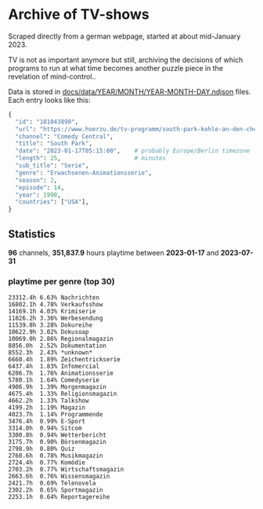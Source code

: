 # Archive of TV-shows

Scraped directly from a german webpage, started at about mid-January 2023.

TV is not as important anymore but still, archiving the decisions of which programs to run at what time
becomes another puzzle piece in the revelation of mind-control.. 

Data is stored in [docs/data/YEAR/MONTH/YEAR-MONTH-DAY.ndjson](docs/data/) files. 
Each entry looks like this:

```python
{
  "id": "181043890", 
  "url": "https://www.hoerzu.de/tv-programm/south-park-kohle-an-den-chefkoch/bid_181043890/", 
  "channel": "Comedy Central", 
  "title": "South Park", 
  "date": "2023-01-17T05:15:00",    # probably Europe/Berlin timezone 
  "length": 25,                     # minutes 
  "sub_title": "Serie", 
  "genre": "Erwachsenen-Animationsserie", 
  "season": 2, 
  "episode": 14, 
  "year": 1998, 
  "countries": ["USA"],
}
```

## Statistics

**96** channels, **351,837.9** hours playtime between **2023-01-17** and **2023-07-31**


### playtime per genre (top 30)

    23312.4h 6.63% Nachrichten
    16802.1h 4.78% Verkaufsshow
    14169.1h 4.03% Krimiserie
    11826.2h 3.36% Werbesendung
    11539.8h 3.28% Dokureihe
    10622.9h 3.02% Dokusoap
    10069.0h 2.86% Regionalmagazin
    8856.0h  2.52% Dokumentation
    8552.3h  2.43% *unknown*
    6660.4h  1.89% Zeichentrickserie
    6437.4h  1.83% Infomercial
    6206.7h  1.76% Animationsserie
    5780.1h  1.64% Comedyserie
    4906.9h  1.39% Morgenmagazin
    4675.4h  1.33% Religionsmagazin
    4662.2h  1.33% Talkshow
    4199.2h  1.19% Magazin
    4023.7h  1.14% Programmende
    3476.4h  0.99% E-Sport
    3314.0h  0.94% Sitcom
    3300.8h  0.94% Wetterbericht
    3175.7h  0.90% Börsenmagazin
    2798.9h  0.80% Quiz
    2760.6h  0.78% Musikmagazin
    2724.4h  0.77% Komödie
    2703.2h  0.77% Wirtschaftsmagazin
    2663.6h  0.76% Wissensmagazin
    2421.7h  0.69% Telenovela
    2302.2h  0.65% Sportmagazin
    2253.1h  0.64% Reportagereihe
